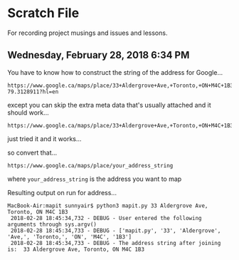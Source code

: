 # Scratch File

For recording project musings and issues and lessons.

## Wednesday, February 28, 2018 6:34 PM

You have to know how to construct the string of the address for Google...

	https://www.google.ca/maps/place/33+Aldergrove+Ave,+Toronto,+ON+M4C+1B3/@43.6819557,-79.3150798,17z/data=!3m1!4b1!4m5!3m4!1s0x89d4cc6d34fb5c37:0xc7c9779d9483dbd3!8m2!3d43.6819557!4d-79.3128911?hl=en

except you can skip the extra meta data that's usually attached and it should work...

	https://www.google.ca/maps/place/33+Aldergrove+Ave,+Toronto,+ON+M4C+1B3

just tried it and it works...

so convert that...

	https://www.google.ca/maps/place/your_address_string

where `your_address_string` is the address you want to map

Resulting output on run for address...

	MacBook-Air:mapit sunnyair$ python3 mapit.py 33 Aldergrove Ave, Toronto, ON M4C 1B3
	 2018-02-28 18:45:34,732 - DEBUG - User entered the following arguments through sys.argv()
	 2018-02-28 18:45:34,733 - DEBUG - ['mapit.py', '33', 'Aldergrove', 'Ave,', 'Toronto,', 'ON', 'M4C', '1B3']
	 2018-02-28 18:45:34,733 - DEBUG - The address string after joining is:  33 Aldergrove Ave, Toronto, ON M4C 1B3

